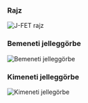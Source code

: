 
### Rajz
![J-FET rajz](jfet_rajz.jpg)

### Bemeneti jelleggörbe
![Bemeneti jelleggörbe](bemeneti_jg.jpg)

### Kimeneti jelleggörbe
![Kimeneti jellegörbe](kimeneti_jg.jpg)